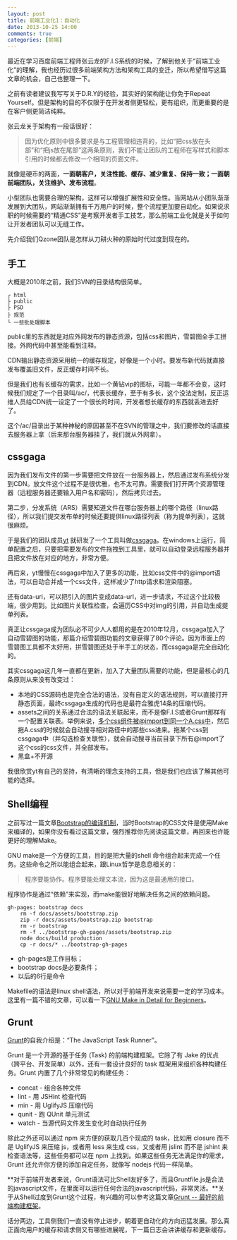 ```yaml
---
layout: post
title: 前端工业化1：自动化
date: 2013-10-25 14:00
comments: true
categories: [前端]
---
```


最近在学习百度前端工程师张云龙的F.I.S系统的时候，了解到他关于“前端工业化”的理解，我也经历过很多前端架构方法和架构工具的变迁，所以希望借写这篇文章的机会，自己也整理一下。

<!--more-->

之前有读者建议我写写关于D.R.Y的经验，其实好的架构能让你免于Repeat Yourself。但是架构的目的不仅限于在开发者侧更轻松，更有组织，而更重要的是在客户侧更简洁纯粹。

张云龙关于架构有一段话很好：

> 因为优化原则中很多要求是与工程管理相违背的，比如“把css放在头部”和“把js放在尾部”这两条原则，我们不能让团队的工程师在写样式和脚本引用的时候都去修改一个相同的页面文件。

就像是硬币的两面，**一面朝客户，关注性能、缓存、减少重复、保持一致；一面朝前端团队，关注维护、发布流程**。

小型团队也需要合理的架构，这样可以增强扩展性和安全性。当网站从小团队渐渐发展到大团队，网站渐渐拥有千万用户的时候，整个流程更加要自动化。如果说求职的时候需要的“精通CSS”是考察开发者手工技艺，那么前端工业化就是关于如何让开发者团队可以无缝工作。

先介绍我们Qzone团队是怎样从刀耕火种的原始时代过度到现在的。

## 手工

大概是2010年之前，我们SVN的目录结构很简单。

```
┌ html
├ public
├ PSD
├ 规范
└ 一些批处理脚本
```

public里的东西就是对应外网发布的静态资源，包括css和图片，雪碧图全手工拼接。外网代码中甚至能看到注释。

CDN输出静态资源采用统一的缓存规定，好像是一个小时。要发布新代码就直接发布覆盖旧文件，反正缓存时间不长。

但是我们也有长缓存的需求，比如一个黄钻vip的图标，可能一年都不会变，这时候我们规定了一个目录叫/ac/，代表长缓存，至于有多长，这个没法定制，反正运维人员给CDN统一设定了一个很长的时间，开发者想长缓存的东西就丢进去好了。

这个/ac/目录出于某种神秘的原因甚至不在SVN的管理之中，我们要修改的话直接去服务器上拿（后来那台服务器挂了，我们就从外网拿）。

## cssgaga

因为我们发布文件的第一步需要把文件放在一台服务器上，然后通过发布系统分发到CDN。放文件这个过程不是很优雅，也不太可靠。需要我们打开两个资源管理器（远程服务器还要输入用户名和密码），然后拷贝过去。

第二步，分发系统（ARS）需要知道文件在哪台服务器上的哪个路径（linux路径），所以我们提交发布单的时候还要提供linux路径列表（称为提单列表），这就很麻烦。

于是我们的团队成员[yt](http://www.99css.com/) 就研发了一个工具叫做[cssgaga](http://www.99css.com/archives/tag/cssgaga)。在windows上运行，简单配置之后，只要把需要发布的文件拖拽到工具里，就可以自动登录远程服务器并且把文件放在对应的地方，非常方便。

再后来，yt慢慢在cssgaga中加入了更多的功能，比如css文件中的@import语法，可以自动合并成一个css文件，这样减少了http请求和渲染阻塞。

还有data-uri，可以把引入的图片变成data-url，进一步请求，不过这个比较极端，很少用到。比如图片关联性检查，会遍历CSS中对img的引用，并自动生成提单列表。

真正让cssgaga成为团队必不可少人人都用的是在2010年12月，cssgaga加入了自动雪碧图的功能，那篇介绍雪碧图功能的文章获得了80个评论。因为市面上的雪碧图工具都不太好用，拼雪碧图还处于半手工的状态，而cssgaga是完全自动化的。

其实cssgaga这几年一直都在更新，加入了大量团队需要的功能，但是最核心的几条原则从来没有改变过：

* 本地的CSS源码也是完全合法的语法，没有自定义的语法规则，可以直接打开静态页面，最终cssgaga生成的代码也是最符合雅虎14条的压缩代码。
* assets之间的关系通过合法的语法关联起来，而不是像F.I.S或者Grunt那样有一个配置关联表。举例来说，多个css组件被@import到同一个A.css中，然后拖A.css的时候就会自动搜寻相对路径中的那些css进来。拖某个css到cssgaga中（并勾选检查关联性），就会自动搜寻当前目录下所有@import了这个css的css文件，并全部发布。
* 黑盒+不开源

我很欣赏yt有自己的坚持，有清晰的理念支持的工具，但是我们也应该了解其他可能的选择。

## Shell编程

之前写过一篇文章[Bootstrap的编译机制](http://yuguo.us/weblog/make-bootstrap/)，当时Bootstrap的CSS文件是使用Make来编译的，如果你没有看过这篇文章，强烈推荐你先阅读这篇文章，再回来也许能更好的理解Make。

GNU make是一个方便的工具，目的是把大量的shell 命令组合起来完成一个任务。这些命令之所以能组合起来，跟Linux哲学是息息相关的：

> 程序要能协作。程序要能处理文本流，因为这是最通用的接口。

程序协作是通过“依赖”来实现，而make能很好地解决任务之间的依赖问题。

```
gh-pages: bootstrap docs
    rm -f docs/assets/bootstrap.zip
    zip -r docs/assets/bootstrap.zip bootstrap
    rm -r bootstrap
    rm -f ../bootstrap-gh-pages/assets/bootstrap.zip
    node docs/build production
    cp -r docs/* ../bootstrap-gh-pages
```

* gh-pages是工作目标；
* bootstrap docs是必要条件；
* 以后的6行是命令

Makefile的语法是linux shell语法，所以对于前端开发来说需要一定的学习成本。这里有一篇不错的文章，可以看一下[GNU Make in Detail for Beginners](http://www.linuxforu.com/2012/06/gnu-make-in-detail-for-beginners/)。

## Grunt

[Grunt](http://Gruntjs.org)的自我介绍是：“The JavaScript Task Runner”。

Grunt 是一个开源的基于任务 (Task) 的前端构建框架。它除了有 Jake 的优点（跨平台、开发简单）以外，还有一套设计良好的 task 框架用来组织各种构建任务。Grunt 内置了几个非常常见的构建任务：

   * concat - 组合各种文件
   * lint - 用 JSHint 检查代码
   * min - 用 UglifyJS 压缩代码
   * qunit - 跑 QUnit 单元测试
   * watch - 当源代码文件发生变化时自动执行任务

除此之外还可以通过 npm 来方便的获取几百个现成的 task，比如用 closure 而不是 UglifyJS 来压缩 js，或者用 less 来生成 css，又或者用 jslint 而不是 jshint 来检查语法等，这些任务都可以在 npm 上找到。如果这些任务无法满足你的需求，Grunt 还允许你方便的添加自定任务，就像写 nodejs 代码一样简单。

**对于前端开发者来说，Grunt语法可比Shell友好多了，而且Gruntfile.js是合法的javascript文件，在里面可以运行任何合法的javascript代码，非常灵活。**关于从Shell过度到Grunt这个过程，有兴趣的可以参考这篇文章[Grunt -- 最好的前端构建框架](http://lostjs.com/2012/12/08/Grunt-the-best/)。

话分两边，工具侧我们一直没有停止进步，朝着更自动化的方向迅猛发展。那么真正面向用户的缓存和请求侧又有哪些进展呢，下一篇日志会讲讲缓存和更新缓存。
